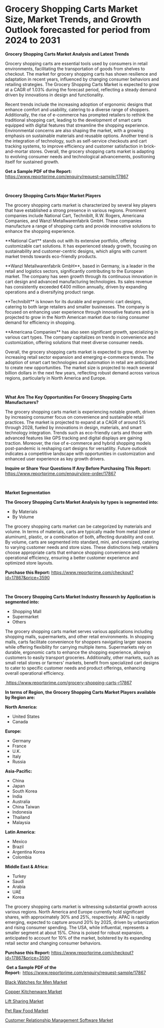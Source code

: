 <p><h1>Grocery Shopping Carts Market Size, Market Trends, and Growth Outlook forecasted for period from 2024 to 2031</h1></p><p><strong>Grocery Shopping Carts Market Analysis and Latest Trends</strong></p>
<p><p>Grocery shopping carts are essential tools used by consumers in retail environments, facilitating the transportation of goods from shelves to checkout. The market for grocery shopping carts has shown resilience and adaptation in recent years, influenced by changing consumer behaviors and retailing strategies. The Grocery Shopping Carts Market is expected to grow at a CAGR of 1.03% during the forecast period, reflecting a steady demand driven by innovations in design and functionality.</p><p>Recent trends include the increasing adoption of ergonomic designs that enhance comfort and usability, catering to a diverse range of shoppers. Additionally, the rise of e-commerce has prompted retailers to rethink the traditional shopping cart, leading to the development of smart carts equipped with digital features that streamline the shopping experience. Environmental concerns are also shaping the market, with a growing emphasis on sustainable materials and reusable options. Another trend is the integration of technology, such as self-service checkouts and cart tracking systems, to improve efficiency and customer satisfaction in brick-and-mortar stores. Overall, the grocery shopping carts market is adapting to evolving consumer needs and technological advancements, positioning itself for sustained growth.</p></p>
<p><strong>Get a Sample PDF of the Report:&nbsp;</strong> <a href="https://www.reportprime.com/enquiry/request-sample/17867?utm_campaign=7&utm_medium=2&utm_source=Github&utm_content=ia&utm_term=20112024&utm_id=grocery-shopping-carts">https://www.reportprime.com/enquiry/request-sample/17867</a></p>
<p>&nbsp;</p>
<p><strong>Grocery Shopping Carts Major Market Players</strong></p>
<p><p>The grocery shopping carts market is characterized by several key players that have established a strong presence in various regions. Prominent companies include National Cart, Technibilt, R.W. Rogers, Americana Companies, and Wanzl Metallwarenfabrik GmbH. These companies manufacture a range of shopping carts and provide innovative solutions to enhance the shopping experience.</p><p>**National Cart** stands out with its extensive portfolio, offering customizable cart solutions. It has experienced steady growth, focusing on sustainability and customer-centric designs, which aligns with current market trends towards eco-friendly products.</p><p>**Wanzl Metallwarenfabrik GmbH**, based in Germany, is a leader in the retail and logistics sectors, significantly contributing to the European market. The company has seen growth through its continuous innovation in cart design and advanced manufacturing technologies. Its sales revenue has consistently exceeded €400 million annually, driven by expanding operations and a diversifying product range.</p><p>**Technibilt** is known for its durable and ergonomic cart designs, catering to both large retailers and smaller businesses. The company is focused on enhancing user experience through innovative features and is projected to grow in the North American market due to rising consumer demand for efficiency in shopping.</p><p>**Americana Companies** has also seen significant growth, specializing in various cart types. The company capitalizes on trends in convenience and customization, offering solutions that meet diverse consumer needs.</p><p>Overall, the grocery shopping carts market is expected to grow, driven by increasing retail sector expansion and emerging e-commerce trends. The adoption of smart cart technologies and automation in retail are anticipated to create new opportunities. The market size is projected to reach several billion dollars in the next few years, reflecting robust demand across various regions, particularly in North America and Europe.</p></p>
<p>&nbsp;</p>
<p><strong>What Are The Key Opportunities For Grocery Shopping Carts Manufacturers?</strong></p>
<p><p>The grocery shopping carts market is experiencing notable growth, driven by increasing consumer focus on convenience and sustainable retail practices. The market is projected to expand at a CAGR of around 5% through 2028, fueled by innovations in design, materials, and smart technology integration. Trends such as eco-friendly carts and those with advanced features like GPS tracking and digital displays are gaining traction. Moreover, the rise of e-commerce and hybrid shopping models post-pandemic is reshaping cart designs for versatility. Future outlook indicates a competitive landscape with opportunities in customization and enhanced user experience as key growth drivers.</p></p>
<p><strong>Inquire or Share Your Questions If Any Before Purchasing This Report:</strong> <a href="https://www.reportprime.com/enquiry/pre-order/17867?utm_campaign=7&utm_medium=2&utm_source=Github&utm_content=ia&utm_term=20112024&utm_id=grocery-shopping-carts">https://www.reportprime.com/enquiry/pre-order/17867</a></p>
<p>&nbsp;</p>
<p><strong>Market Segmentation</strong></p>
<p><strong>The Grocery Shopping Carts Market Analysis by types is segmented into:</strong></p>
<p><ul><li>By Materials</li><li>By Volume</li></ul></p>
<p><p>The grocery shopping carts market can be categorized by materials and volume. In terms of materials, carts are typically made from metal (steel or aluminum), plastic, or a combination of both, affecting durability and cost. By volume, carts are segmented into standard, mini, and oversized, catering to varying customer needs and store sizes. These distinctions help retailers choose appropriate carts that enhance shopping convenience and operational efficiency, ensuring a better customer experience and optimized store layouts.</p></p>
<p><strong>Purchase this Report:&nbsp;</strong><a href="https://www.reportprime.com/checkout?id=17867&price=3590&utm_campaign=7&utm_medium=2&utm_source=Github&utm_content=ia&utm_term=20112024&utm_id=grocery-shopping-carts">https://www.reportprime.com/checkout?id=17867&price=3590</a></p>
<p>&nbsp;</p>
<p><strong>The Grocery Shopping Carts Market Industry Research by Application is segmented into:</strong></p>
<p><ul><li>Shopping Mall</li><li>Supermarket</li><li>Others</li></ul></p>
<p><p>The grocery shopping carts market serves various applications including shopping malls, supermarkets, and other retail environments. In shopping malls, carts facilitate convenience for shoppers navigating larger spaces while offering flexibility for carrying multiple items. Supermarkets rely on durable, ergonomic carts to enhance the shopping experience, allowing customers to easily transport groceries. Additionally, other markets, such as small retail stores or farmers' markets, benefit from specialized cart designs to cater to specific customer needs and product offerings, enhancing overall operational efficiency.</p></p>
<p><a href="https://www.reportprime.com/grocery-shopping-carts-r17867?utm_campaign=7&utm_medium=2&utm_source=Github&utm_content=ia&utm_term=20112024&utm_id=grocery-shopping-carts">&nbsp;https://www.reportprime.com/grocery-shopping-carts-r17867</a></p>
<p><strong>In terms of Region, the Grocery Shopping Carts Market Players available by Region are:</strong></p>
<p>
    <p> <strong> North America: </strong>
        <ul>
            <li>United States</li>
            <li>Canada</li>
        </ul>
        </p> 
    <p> <strong> Europe: </strong>
        <ul>
            <li>Germany</li>
            <li>France</li>
            <li>U.K.</li>
            <li>Italy</li>
            <li>Russia</li>
        </ul>
        </p> 
    <p> <strong> Asia-Pacific: </strong>
        <ul>
            <li>China</li>
            <li>Japan</li>
            <li>South Korea</li>
            <li>India</li>
            <li>Australia</li>
            <li>China Taiwan</li>
            <li>Indonesia</li>
            <li>Thailand</li>
            <li>Malaysia</li>
        </ul>
        </p> 
    <p> <strong> Latin America: </strong>
        <ul>
            <li>Mexico</li>
            <li>Brazil</li>
            <li>Argentina Korea</li>
            <li>Colombia</li>
        </ul>
        </p> 
    <p> <strong> Middle East & Africa: </strong>
        <ul>
            <li>Turkey</li>
            <li>Saudi</li>
            <li>Arabia</li>
            <li>UAE</li>
            <li>Korea</li>
        </ul>
    </p>
    </p>
<p><p>The grocery shopping carts market is witnessing substantial growth across various regions. North America and Europe currently hold significant shares, with approximately 30% and 25%, respectively. APAC is rapidly emerging, expected to capture around 20% by 2025, driven by urbanization and rising consumer spending. The USA, while influential, represents a smaller segment at about 15%. China is poised for robust expansion, anticipated to account for 10% of the market, bolstered by its expanding retail sector and changing consumer behaviors.</p></p>
<p><strong>Purchase this Report: </strong><a href="https://www.reportprime.com/checkout?id=17867&price=3590&utm_campaign=7&utm_medium=2&utm_source=Github&utm_content=ia&utm_term=20112024&utm_id=grocery-shopping-carts">https://www.reportprime.com/checkout?id=17867&price=3590</a></p>
<p>&nbsp;<strong>Get a Sample PDF of the Report:&nbsp;&nbsp;</strong><a href="https://www.reportprime.com/enquiry/request-sample/17867?utm_campaign=7&utm_medium=2&utm_source=Github&utm_content=ia&utm_term=20112024&utm_id=grocery-shopping-carts">https://www.reportprime.com/enquiry/request-sample/17867</a></p>
<p><strong></strong></p>
<p><p><a href="https://github.com/provorikovar/Market-Research-Report-List-6/blob/main/black-watches-for-men-market.md?utm_campaign=7&utm_medium=2&utm_source=Github&utm_content=ia&utm_term=20112024&utm_id=grocery-shopping-carts">Black Watches for Men Market</a></p><p><a href="https://www.linkedin.com/pulse/evaluating-copper-kitchenware-market-trends-growth-opportunities-k5y7c?utm_campaign=7&utm_medium=2&utm_source=Github&utm_content=ia&utm_term=20112024&utm_id=grocery-shopping-carts">Copper Kitchenware Market</a></p><p><a href="https://issuu.com/reportprime-2/docs/lift-sharing-market-size-2030.pptx_c50c806cb63df0?utm_campaign=7&utm_medium=2&utm_source=Github&utm_content=ia&utm_term=20112024&utm_id=grocery-shopping-carts">Lift Sharing Market</a></p><p><a href="https://github.com/angelajermaine/Market-Research-Report-List-5/blob/main/pet-raw-food-market.md?utm_campaign=7&utm_medium=2&utm_source=Github&utm_content=ia&utm_term=20112024&utm_id=grocery-shopping-carts">Pet Raw Food Market</a></p><p><a href="https://issuu.com/reportprime-2/docs/customer-relationship-management-so_e739f9efb3ba1c?utm_campaign=7&utm_medium=2&utm_source=Github&utm_content=ia&utm_term=20112024&utm_id=grocery-shopping-carts">Customer Relationship Management Software Market</a></p></p>